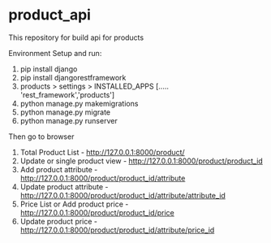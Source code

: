 # product_api
This repository for build api for products

Environment Setup and run:

1. pip install django
2. pip install djangorestframework
3. products > settings > INSTALLED_APPS [.....  'rest_framework','products']
4. python manage.py makemigrations
5. python manage.py migrate
6. python manage.py runserver

Then go to browser

1. Total Product List - http://127.0.0.1:8000/product/
2. Update or single product view - http://127.0.0.1:8000/product/product_id
3. Add product attribute - http://127.0.0.1:8000/product/product_id/attribute
4. Update product attribute - http://127.0.0.1:8000/product/product_id/attribute/attribute_id
5. Price List or Add product price - http://127.0.0.1:8000/product/product_id/price
4. Update product price - http://127.0.0.1:8000/product/product_id/attribute/price_id
